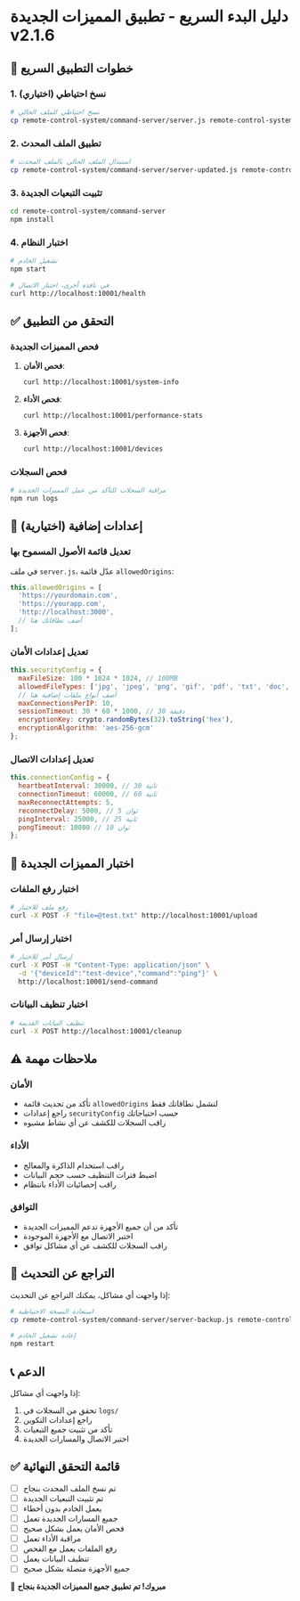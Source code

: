 # دليل البدء السريع - تطبيق المميزات الجديدة v2.1.6

## 🚀 خطوات التطبيق السريع

### 1. نسخ احتياطي (اختياري)
```bash
# نسخ احتياطي للملف الحالي
cp remote-control-system/command-server/server.js remote-control-system/command-server/server-backup.js
```

### 2. تطبيق الملف المحدث
```bash
# استبدال الملف الحالي بالملف المحدث
cp remote-control-system/command-server/server-updated.js remote-control-system/command-server/server.js
```

### 3. تثبيت التبعيات الجديدة
```bash
cd remote-control-system/command-server
npm install
```

### 4. اختبار النظام
```bash
# تشغيل الخادم
npm start

# في نافذة أخرى، اختبار الاتصال
curl http://localhost:10001/health
```

## ✅ التحقق من التطبيق

### فحص المميزات الجديدة
1. **فحص الأمان**:
   ```bash
   curl http://localhost:10001/system-info
   ```

2. **فحص الأداء**:
   ```bash
   curl http://localhost:10001/performance-stats
   ```

3. **فحص الأجهزة**:
   ```bash
   curl http://localhost:10001/devices
   ```

### فحص السجلات
```bash
# مراقبة السجلات للتأكد من عمل المميزات الجديدة
npm run logs
```

## 🔧 إعدادات إضافية (اختيارية)

### تعديل قائمة الأصول المسموح بها
في ملف `server.js`، عدّل قائمة `allowedOrigins`:
```javascript
this.allowedOrigins = [
  'https://yourdomain.com', 
  'https://yourapp.com',
  'http://localhost:3000',
  // أضف نطاقاتك هنا
];
```

### تعديل إعدادات الأمان
```javascript
this.securityConfig = {
  maxFileSize: 100 * 1024 * 1024, // 100MB
  allowedFileTypes: ['jpg', 'jpeg', 'png', 'gif', 'pdf', 'txt', 'doc', 'docx'],
  // أضف أنواع ملفات إضافية هنا
  maxConnectionsPerIP: 10,
  sessionTimeout: 30 * 60 * 1000, // 30 دقيقة
  encryptionKey: crypto.randomBytes(32).toString('hex'),
  encryptionAlgorithm: 'aes-256-gcm'
};
```

### تعديل إعدادات الاتصال
```javascript
this.connectionConfig = {
  heartbeatInterval: 30000, // 30 ثانية
  connectionTimeout: 60000, // 60 ثانية
  maxReconnectAttempts: 5,
  reconnectDelay: 5000, // 5 ثوان
  pingInterval: 25000, // 25 ثانية
  pongTimeout: 10000 // 10 ثوان
};
```

## 🧪 اختبار المميزات الجديدة

### اختبار رفع الملفات
```bash
# رفع ملف للاختبار
curl -X POST -F "file=@test.txt" http://localhost:10001/upload
```

### اختبار إرسال أمر
```bash
# إرسال أمر للاختبار
curl -X POST -H "Content-Type: application/json" \
  -d '{"deviceId":"test-device","command":"ping"}' \
  http://localhost:10001/send-command
```

### اختبار تنظيف البيانات
```bash
# تنظيف البيانات القديمة
curl -X POST http://localhost:10001/cleanup
```

## ⚠️ ملاحظات مهمة

### الأمان
- تأكد من تحديث قائمة `allowedOrigins` لتشمل نطاقاتك فقط
- راجع إعدادات `securityConfig` حسب احتياجاتك
- راقب السجلات للكشف عن أي نشاط مشبوه

### الأداء
- راقب استخدام الذاكرة والمعالج
- اضبط فترات التنظيف حسب حجم البيانات
- راقب إحصائيات الأداء بانتظام

### التوافق
- تأكد من أن جميع الأجهزة تدعم المميزات الجديدة
- اختبر الاتصال مع الأجهزة الموجودة
- راقب السجلات للكشف عن أي مشاكل توافق

## 🔄 التراجع عن التحديث

إذا واجهت أي مشاكل، يمكنك التراجع عن التحديث:

```bash
# استعادة النسخة الاحتياطية
cp remote-control-system/command-server/server-backup.js remote-control-system/command-server/server.js

# إعادة تشغيل الخادم
npm restart
```

## 📞 الدعم

إذا واجهت أي مشاكل:
1. تحقق من السجلات في `logs/`
2. راجع إعدادات التكوين
3. تأكد من تثبيت جميع التبعيات
4. اختبر الاتصال والمسارات الجديدة

## ✅ قائمة التحقق النهائية

- [ ] تم نسخ الملف المحدث بنجاح
- [ ] تم تثبيت التبعيات الجديدة
- [ ] يعمل الخادم بدون أخطاء
- [ ] جميع المسارات الجديدة تعمل
- [ ] فحص الأمان يعمل بشكل صحيح
- [ ] مراقبة الأداء تعمل
- [ ] رفع الملفات يعمل مع الفحص
- [ ] تنظيف البيانات يعمل
- [ ] جميع الأجهزة متصلة بشكل صحيح

🎉 **مبروك! تم تطبيق جميع المميزات الجديدة بنجاح**